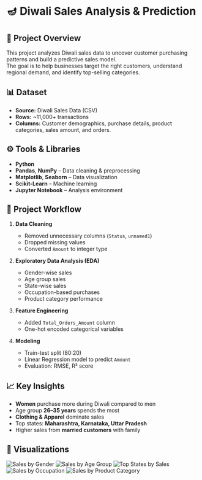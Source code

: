 # 🪔 Diwali Sales Analysis & Prediction

## 📌 Project Overview
This project analyzes Diwali sales data to uncover customer purchasing patterns and build a predictive sales model.  
The goal is to help businesses target the right customers, understand regional demand, and identify top-selling categories.

## 📊 Dataset
- **Source:** Diwali Sales Data (CSV)
- **Rows:** ~11,000+ transactions
- **Columns:** Customer demographics, purchase details, product categories, sales amount, and orders.

## ⚙️ Tools & Libraries
- **Python**
- **Pandas**, **NumPy** – Data cleaning & preprocessing
- **Matplotlib**, **Seaborn** – Data visualization
- **Scikit-Learn** – Machine learning
- **Jupyter Notebook** – Analysis environment

## 📂 Project Workflow
1. **Data Cleaning**
   - Removed unnecessary columns (`Status`, `unnamed1`)
   - Dropped missing values
   - Converted `Amount` to integer type

2. **Exploratory Data Analysis (EDA)**
   - Gender-wise sales
   - Age group sales
   - State-wise sales
   - Occupation-based purchases
   - Product category performance

3. **Feature Engineering**
   - Added `Total_Orders_Amount` column
   - One-hot encoded categorical variables

4. **Modeling**
   - Train-test split (80:20)
   - Linear Regression model to predict `Amount`
   - Evaluation: RMSE, R² score

## 📈 Key Insights
- **Women** purchase more during Diwali compared to men
- Age group **26–35 years** spends the most
- **Clothing & Apparel** dominate sales
- Top states: **Maharashtra, Karnataka, Uttar Pradesh**
- Higher sales from **married customers** with family

## 📸 Visualizations
![Sales by Gender](images/gender_sales.png)
![Sales by Age Group](images/age_sales.png)
![Top States by Sales](images/state_sales.png)
![Sales by Occupation](images/occupation_sales.png)
![Sales by Product Category](images/product_sales.png)
